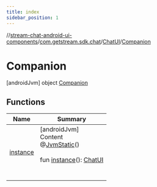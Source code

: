 ```yaml
---
title: index
sidebar_position: 1
---
```

//[stream-chat-android-ui-components](../../../../index.md)/[com.getstream.sdk.chat](../../index.md)/[ChatUI](../index.md)/[Companion](index.md)



# Companion  
 [androidJvm] object [Companion](index.md)   


## Functions  
  
|  Name |  Summary | 
|---|---|
| <a name="com.getstream.sdk.chat/ChatUI.Companion/instance/#/PointingToDeclaration/"></a>[instance](instance.md)| <a name="com.getstream.sdk.chat/ChatUI.Companion/instance/#/PointingToDeclaration/"></a>[androidJvm]  <br/>Content  <br/>@[JvmStatic](https://kotlinlang.org/api/latest/jvm/stdlib/kotlin.jvm/-jvm-static/index.html)()  <br/>  <br/>fun [instance](instance.md)(): [ChatUI](../index.md)  <br/><br/><br/>|

